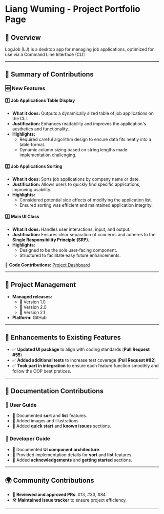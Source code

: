 # Liang Wuming - Project Portfolio Page

## 📌 Overview
LogJob (LJ) is a desktop app for managing job applications, optimized for use via a Command Line Interface (CLI)

---

## 🚀 Summary of Contributions

### 🆕 New Features

#### 1️⃣ Job Applications Table Display
- **What it does:** Outputs a dynamically sized table of job applications on the CLI.
- **Justification:** Enhances readability and improves the application's aesthetics and functionality.
- **Highlights:**
    - Required careful algorithm design to ensure data fits neatly into a table format.
    - Dynamic column sizing based on string lengths made implementation challenging.

#### 2️⃣ Job Applications Sorting
- **What it does:** Sorts job applications by company name or date.
- **Justification:** Allows users to quickly find specific applications, improving usability.
- **Highlights:**
    - Considered potential side effects of modifying the application list.
    - Ensured sorting was efficient and maintained application integrity.

#### 3️⃣ Main UI Class
- **What it does:** Handles user interactions, input, and output.
- **Justification:** Ensures clear separation of concerns and adheres to the **Single Responsibility Principle (SRP).**
- **Highlights:**
    - Designed to be the sole user-facing component.
    - Structured to facilitate easy future enhancements.

📌 **Code Contributions:** [Project Dashboard](https://nus-cs2113-ay2425s2.github.io/tp-dashboard/?search=fivenames&breakdown=true&sort=groupTitle%20dsc&sortWithin=title&since=2025-02-21&timeframe=commit&mergegroup=&groupSelect=groupByRepos&checkedFileTypes=docs~functional-code~test-code~other)

---

## 📂 Project Management
- **Managed releases:**
    - 📌 Version 1.0
    - 📌 Version 2.0
    - 📌 Version 2.1
- **Platform:** GitHub

---

## 🔧 Enhancements to Existing Features
- ✅ **Updated UI package** to align with coding standards (**Pull Request #55**)
- ✅ **Added additional tests** to increase test coverage (**Pull Request #82**)
- ✅ **Took part in integration** to ensure each feature function smoothly and follow the OOP best pratices.

---

## 📖 Documentation Contributions

### 📌 User Guide
- 📝 Documented **sort** and **list** features.
- 📝 Added images and illustrations
- 📝 Added **quick start** and **known issues** sections.

### 📌 Developer Guide
- 📝 Documented **UI component architecture**.
- 📝 Provided implementation details for **sort** and **list** features.
- 📝 Added **acknowledgements** and **getting started** sections.

---

## 🌍 Community Contributions
- 👀 **Reviewed and approved PRs:** #13, #33, #84
- 🛠 **Maintained issue tracker** to ensure project efficiency.

---
